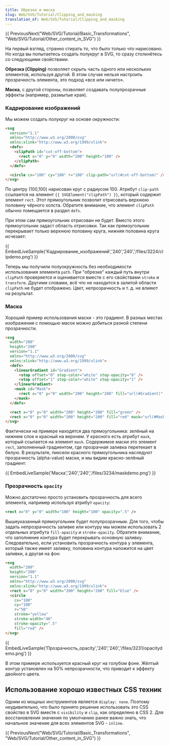 ```yaml
---
title: Обрезка и маска
slug: Web/SVG/Tutorial/Clipping_and_masking
translation_of: Web/SVG/Tutorial/Clipping_and_masking
---
```


{{ PreviousNext("Web/SVG/Tutorial/Basic_Transformations", "Web/SVG/Tutorial/Other_content_in_SVG") }}

На первый взгляд, странно стирать то, что было только что нарисовано. Но когда вы попытаетесь создать полукруг в SVG, то сразу столкнётесь со следующими свойствами.

**Обрезка (Clipping)** позволяет скрыть часть одного или нескольких элементов, используя другой. В этом случае нельзя настроить прозрачность элемента, это подход «все или ничего».

**Маска**, с другой стороны, позволяет создавать полупрозрачные эффекты (например, размытые края).

### Кадрирование изображений

Мы можем создать полукруг на основе окружности:

```html
<svg
  version="1.1"
  xmlns="http://www.w3.org/2000/svg"
  xmlns:xlink="http://www.w3.org/1999/xlink">
  <defs>
    <clipPath id="cut-off-bottom">
      <rect x="0" y="0" width="200" height="100" />
    </clipPath>
  </defs>

  <circle cx="100" cy="100" r="100" clip-path="url(#cut-off-bottom)" />
</svg>
```

По центру (100,100) нарисован круг с радиусом 100. Атрибут `clip-path` ссылается на элемент `{{ SVGElement("clipPath") }}`, который содержит элемент `rect`. Этот прямоугольник позволит отрисовать верхнюю половину чёрного холста. Обратите внимание, что элемент `clipPath` обычно помещается в раздел `defs`.

При этом сам прямоугольник отрисован не будет. Вместо этого прямоугольник задаст область отрисовки. Так как прямоугольник перекрывает только верхнюю половину круга, нижняя половина круга исчезает:

{{ EmbedLiveSample('Кадрирование_изображений','240','240','/files/3224/clipdemo.png') }}

Теперь мы получили полуокружность без необходимости использования элемента `path`. При "обрезке" каждый путь внутри `clipPath` проверяется и оценивается вместе с его свойствами `stroke` и `transform`. Другими словами, всё что не находится в залитой области `clipPath` не будет отображено. Цвет, непрозрачность и т. д. не влияют на результат.

### Маска

Хороший пример использования маски - это градиент. В разных местах изображения с помощью масок можно добиться разной степени прозрачности.

```html
<svg
  width="200"
  height="200"
  version="1.1"
  xmlns="http://www.w3.org/2000/svg"
  xmlns:xlink="http://www.w3.org/1999/xlink">
  <defs>
    <linearGradient id="Gradient">
      <stop offset="0" stop-color="white" stop-opacity="0" />
      <stop offset="1" stop-color="white" stop-opacity="1" />
    </linearGradient>
    <mask id="Mask">
      <rect x="0" y="0" width="200" height="200" fill="url(#Gradient)" />
    </mask>
  </defs>

  <rect x="0" y="0" width="200" height="200" fill="green" />
  <rect x="0" y="0" width="200" height="200" fill="red" mask="url(#Mask)" />
</svg>
```

Фактически на примере находятся два прямоугольника: зелёный на нижнем слое и красный на верхнем. У красного есть атрибут `mask`, который ссылается на элемент `mask`. Содержимое маски это элемент `rect`, заполненный градиентом, где прозрачная заливка перетекает в белую. В результате, пиксели красного прямоугольника наследуют прозрачность (alpha-value) маски, и мы видим красно-зелёный градиент:

{{ EmbedLiveSample('Маска','240','240','/files/3234/maskdemo.png') }}

### Прозрачность `opacity`

Можно достаточно просто установить прозрачность для всего элемента, например используя атрибут `opacity`:

```xml
<rect x="0" y="0" width="100" height="100" opacity=".5" />
```

Вышеуказанный прямоугольник будет полупрозрачным. Для того, чтобы задать непрозрачность заливке или контуру мы можем использовать 2 отдельных атрибута `fill-opacity` и `stroke-opacity`. Обратите внимание, что заполнение контура будет перекрывать основную заливку. Следовательно, если установить прозрачность контура у элемента, который также имеет заливку, половина контура наложится на цвет заливки, а другая на фон:

```html
<svg
  width="200"
  height="200"
  version="1.1"
  xmlns="http://www.w3.org/2000/svg"
  xmlns:xlink="http://www.w3.org/1999/xlink">
  <rect x="0" y="0" width="200" height="200" fill="blue" />
  <circle
    cx="100"
    cy="100"
    r="50"
    stroke="yellow"
    stroke-width="40"
    stroke-opacity=".5"
    fill="red" />
</svg>
```

{{ EmbedLiveSample('Прозрачность_opacity','240','240','/files/3231/opacitydemo.png') }}

В этом примере используется красный круг на голубом фоне. Жёлтый контур установлен на 50% непрозрачности, что приводит к эффекту двойного цвета.

## Использование хорошо известных CSS техник

Одним из мощных инструментов является `display: none`. Поэтому неудивительно, что было принято решение использовать это CSS свойство в SVG вместе с `visibility` и `clip`, как определено в CSS 2. Для восстановления значения по умолчанию ранее важно знать, что начальное значение для всех элементов SVG - `inline`.

{{ PreviousNext("Web/SVG/Tutorial/Basic_Transformations", "Web/SVG/Tutorial/Other_content_in_SVG") }}
